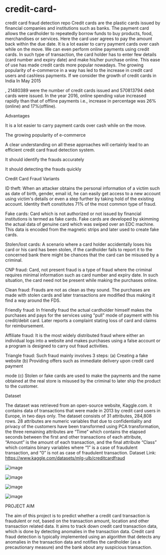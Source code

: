 # credit-card-
credit card fraud detection repo
Credit cards are the plastic cards issued by financial companies and institutions such as banks. The payment card allows the cardholder to repeatedly borrow funds to buy products, food, merchandises or services. Here the card user agrees to pay the amount back within the due date. It is a lot easier to carry payment cards over cash while on the move. We can even perform online payments using credit cards. In such type of transaction, the card holder has to enter few details (card number and expiry date) and make his/her purchase online. This ease of use has made credit cards more popular nowadays. The growing popularity of e-commerce in a way has led to the increase in credit card users and cashless payments. If we consider the growth of credit cards in India In May 2015

, 21480389 were the number of credit cards issued and 570813794 debit cards were issued. In the year 2016, online spending value increased rapidly than that of offline payments i.e., increase in percentage was 26%(online) and 17%(offline).

Advantages

It is a lot easier to carry payment cards over cash while on the move.

The growing popularity of e-commerce

A clear understanding on all these approaches will certainly lead to an efficient credit card fraud detection system.

It should identify the frauds accurately

It should detecting the frauds quickly

Credit Card Fraud Variants

ID theft: When an attacker obtains the personal information of a victim such as date of birth, gender, email id, he can easily get access to a new account using victim's details or even a step further by taking hold of the existing account. Identity theft constitutes 71% of the most common type of fraud.

Fake cards: Card which is not authorized or not issued by financial institutions is termed as fake cards. Fake cards are developed by skimming the actual data of genuine card which was swiped over an EDC machine. This data is encoded from the magnetic strips and later used to create fake cards.

Stolen/lost cards: A scenario where a card holder accidentally loses his card or his card has been stolen, if the cardholder fails to report it to the concerned bank there might be chances that the card can be misused by a criminal.

CNP fraud: Card, not present fraud is a type of fraud where the criminal requires minimal information such as card number and expiry date. In such situation, the card need not be present while making the purchases online.

Clean fraud: Frauds are not as clean as they sound. The purchases are made with stolen cards and later transactions are modified thus making it find a way around the FDS.

Friendly fraud: In friendly fraud the actual cardholder himself makes the purchases and pays for the services using "pull" mode of payment with his credit/debit card. Later reports a complaint stating loss of card and claims for reimbursement.

Affiliate fraud: It is the most widely distributed fraud where either an individual logs into a website and makes purchases using a false account or a program is designed to carry out fraud activities.

Triangle fraud: Such fraud mainly involves 3 steps: (a) Creating a fake website (b) Providing offers such as immediate delivery upon credit card payment

mode (c) Stolen or fake cards are used to make the payments and the name obtained at the real store is misused by the criminal to later ship the product to the customer.



Dataset

The dataset was retrieved from an open-source website, Kaggle.com. it contains data of
transactions that were made in 2013 by credit card users in Europe, in two days only. The
dataset consists of 31 attributes, 284,808 rows. 28 attributes are numeric variables that
due to confidentiality and privacy of the customers have been transformed using PCA
transformation, the three remaining attributes are “Time” which contains the elapsed
seconds between the first and other transactions of each attribute, “Amount” is the
amount of each transaction, and the final attribute “Class” which contains binary variables
where “1” is a case of fraudulent transaction, and “0” is not as case of fraudulent
transaction.
Dataset Link: https://www.kaggle.com/datasets/mlg-ulb/creditcardfraud



![image](https://github.com/SAIKUMAR500/credit-card-/assets/142808645/7f2acce2-beb0-4c87-8348-f2765d1c4cf2)

![image](https://github.com/SAIKUMAR500/credit-card-/assets/142808645/e0bbf4f5-001b-4a44-8ffe-56a4c57004e2)

![image](https://github.com/SAIKUMAR500/credit-card-/assets/142808645/5d6f223a-ef76-4e17-94c4-a7ba848685ca)

![image](https://github.com/SAIKUMAR500/credit-card-/assets/142808645/2db728d1-4c3f-4cdb-b520-f4aba8355e29)

PROJECT AIM

The aim of this project is to predict whether a credit card transaction is fraudulent or not, based on the transaction amount, location and other transaction related data. It aims to track down credit card transaction data, which is done by detecting anomalies in the transaction data. Credit card fraud detection is typically implemented using an algorithm that detects any anomalies in the transaction data and notifies the cardholder (as a precautionary measure) and the bank about any suspicious transaction.


